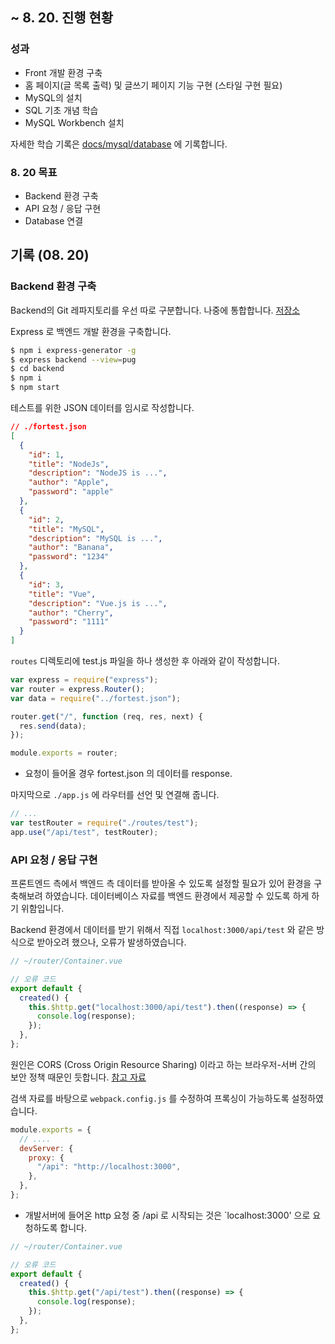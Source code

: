## ~ 8. 20. 진행 현황

### 성과

- Front 개발 환경 구축
- 홈 페이지(글 목록 출력) 및 글쓰기 페이지 기능 구현 (스타일 구현 필요)
- MySQL의 설치
- SQL 기초 개념 학습
- MySQL Workbench 설치

자세한 학습 기록은 [docs/mysql/database](https://github.com/hyunwoo045/vue3-board/tree/master/docs/mysql/database) 에 기록합니다.

### 8. 20 목표

- Backend 환경 구축
- API 요청 / 응답 구현
- Database 연결

## 기록 (08. 20)

### Backend 환경 구축

Backend의 Git 레파지토리를 우선 따로 구분합니다. 나중에 통합합니다. [저장소](https://github.com/hyunwoo045/vue3-board-express)

Express 로 백엔드 개발 환경을 구축합니다.

```bash
$ npm i express-generator -g
$ express backend --view=pug
$ cd backend
$ npm i
$ npm start
```

테스트를 위한 JSON 데이터를 임시로 작성합니다.

```json
// ./fortest.json
[
  {
    "id": 1,
    "title": "NodeJs",
    "description": "NodeJS is ...",
    "author": "Apple",
    "password": "apple"
  },
  {
    "id": 2,
    "title": "MySQL",
    "description": "MySQL is ...",
    "author": "Banana",
    "password": "1234"
  },
  {
    "id": 3,
    "title": "Vue",
    "description": "Vue.js is ...",
    "author": "Cherry",
    "password": "1111"
  }
]
```

`routes` 디렉토리에 test.js 파일을 하나 생성한 후 아래와 같이 작성합니다.

```javascript
var express = require("express");
var router = express.Router();
var data = require("../fortest.json");

router.get("/", function (req, res, next) {
  res.send(data);
});

module.exports = router;
```

- 요청이 들어올 경우 fortest.json 의 데이터를 response.

마지막으로 `./app.js` 에 라우터를 선언 및 연결해 줍니다.

```javascript
// ...
var testRouter = require("./routes/test");
app.use("/api/test", testRouter);
```

### API 요청 / 응답 구현

프론트엔드 측에서 백엔드 측 데이터를 받아올 수 있도록 설정할 필요가 있어 환경을 구축해보려 하였습니다. 데이터베이스 자료를 백엔드 환경에서 제공할 수 있도록 하게 하기 위함입니다.

Backend 환경에서 데이터를 받기 위해서 직접 `localhost:3000/api/test` 와 같은 방식으로 받아오려 했으나, 오류가 발생하였습니다.

```javascript
// ~/router/Container.vue

// 오류 코드
export default {
  created() {
    this.$http.get("localhost:3000/api/test").then((response) => {
      console.log(response);
    });
  },
};
```

원인은 CORS (Cross Origin Resource Sharing) 이라고 하는 브라우저-서버 간의 보안 정책 때문인 듯합니다. [참고 자료](https://jeonghwan-kim.github.io/series/2020/01/02/frontend-dev-env-webpack-intermediate.html#23-%EC%8B%A4%EC%A0%9C-api-%EC%97%B0%EB%8F%99-devserverproxy)

검색 자료를 바탕으로 `webpack.config.js` 를 수정하여 프록싱이 가능하도록 설정하였습니다.

```javascript
module.exports = {
  // ....
  devServer: {
    proxy: {
      "/api": "http://localhost:3000",
    },
  },
};
```

- 개발서버에 들어온 http 요청 중 /api 로 시작되는 것은 `localhost:3000' 으로 요청하도록 합니다.

```javascript
// ~/router/Container.vue

// 오류 코드
export default {
  created() {
    this.$http.get("/api/test").then((response) => {
      console.log(response);
    });
  },
};
```

<br />
